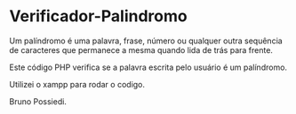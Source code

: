 ﻿# Verificador-Palindromo

Um palíndromo é uma palavra, frase, número ou qualquer outra sequência de caracteres que permanece a mesma quando lida de trás para frente.

Este código PHP verifica se a palavra escrita pelo usuário é um palíndromo.

Utilizei o xampp para rodar o codigo.

Bruno Possiedi.
